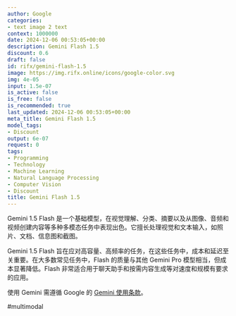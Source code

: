 ```yaml
---
author: Google
categories:
- text image 2 text
context: 1000000
date: 2024-12-06 00:53:05+00:00
description: Gemini Flash 1.5
discount: 0.6
draft: false
id: rifx/gemini-flash-1.5
image: https://img.rifx.online/icons/google-color.svg
img: 4e-05
input: 1.5e-07
is_active: false
is_free: false
is_recommended: true
last_updated: 2024-12-06 00:53:05+00:00
meta_title: Gemini Flash 1.5
model_tags:
- Discount
output: 6e-07
request: 0
tags:
- Programming
- Technology
- Machine Learning
- Natural Language Processing
- Computer Vision
- Discount
title: Gemini Flash 1.5
---
```



Gemini 1.5 Flash 是一个基础模型，在视觉理解、分类、摘要以及从图像、音频和视频创建内容等多种多模态任务中表现出色。它擅长处理视觉和文本输入，如照片、文档、信息图和截图。

Gemini 1.5 Flash 旨在应对高容量、高频率的任务，在这些任务中，成本和延迟至关重要。在大多数常见任务中，Flash 的质量与其他 Gemini Pro 模型相当，但成本显著降低。Flash 非常适合用于聊天助手和按需内容生成等对速度和规模有要求的应用。

使用 Gemini 需遵循 Google 的 [Gemini 使用条款](https://ai.google.dev/terms)。

#multimodal

